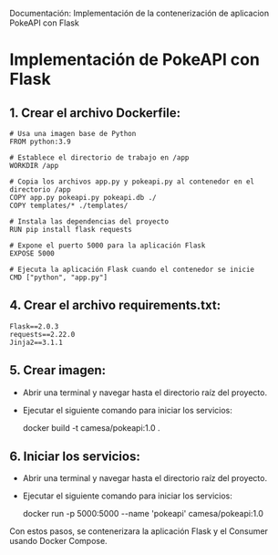  Documentación: Implementación de la  contenerización de aplicacion PokeAPI con Flask


Implementación de PokeAPI con Flask
==========================================================


1\. Crear el archivo Dockerfile:
--------------------------------

    # Usa una imagen base de Python
    FROM python:3.9
    
    # Establece el directorio de trabajo en /app
    WORKDIR /app
    
    # Copia los archivos app.py y pokeapi.py al contenedor en el directorio /app
    COPY app.py pokeapi.py pokeapi.db ./
    COPY templates/* ./templates/
    
    # Instala las dependencias del proyecto
    RUN pip install flask requests
    
    # Expone el puerto 5000 para la aplicación Flask
    EXPOSE 5000
    
    # Ejecuta la aplicación Flask cuando el contenedor se inicie
    CMD ["python", "app.py"]
        

4\. Crear el archivo requirements.txt:
--------------------------------------

    Flask==2.0.3
    requests==2.22.0
    Jinja2==3.1.1 

5\. Crear imagen:
--------------------------------------
*   Abrir una terminal y navegar hasta el directorio raíz del proyecto.
*   Ejecutar el siguiente comando para iniciar los servicios:


    docker build -t camesa/pokeapi:1.0 .

6\. Iniciar los servicios:
--------------------------------------
*   Abrir una terminal y navegar hasta el directorio raíz del proyecto.
*   Ejecutar el siguiente comando para iniciar los servicios:

    
    docker run -p 5000:5000 --name 'pokeapi' camesa/pokeapi:1.0

Con estos pasos, se contenerizara la aplicación Flask y el Consumer usando Docker Compose.

